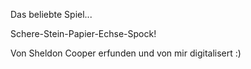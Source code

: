Das beliebte Spiel...

Schere-Stein-Papier-Echse-Spock!

Von Sheldon Cooper erfunden und von mir digitalisert :)
